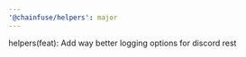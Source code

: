 ```yaml
---
'@chainfuse/helpers': major
---
```


helpers(feat): Add way better logging options for discord rest

